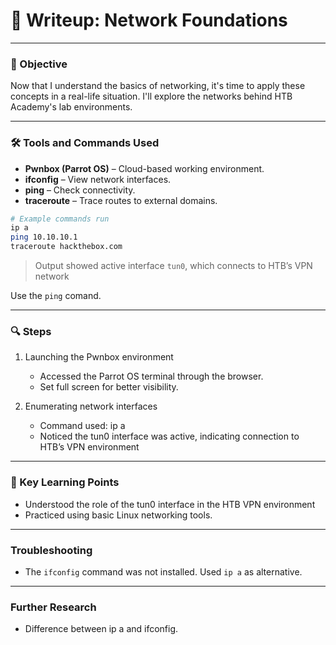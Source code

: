 # 🧪 Writeup: Network Foundations

---

### 🧠 Objective

Now that I understand the basics of networking, it's time to apply these concepts in a real-life situation. I'll explore the networks behind HTB Academy's lab environments.

---

### 🛠️ Tools and Commands Used

- **Pwnbox (Parrot OS)** – Cloud-based working environment.
- **ifconfig** – View network interfaces.
- **ping** – Check connectivity.
- **traceroute** – Trace routes to external domains.

```bash
# Example commands run
ip a
ping 10.10.10.1
traceroute hackthebox.com
```
> Output showed active interface `tun0`, which connects to HTB’s VPN network

Use the `ping` comand.

---

### 🔍 Steps

1. Launching the Pwnbox environment
    - Accessed the Parrot OS terminal through the browser.
    - Set full screen for better visibility.

2. Enumerating network interfaces
    - Command used: ip a
    - Noticed the tun0 interface was active, indicating connection to HTB’s VPN environment

---

### 📌 Key Learning Points

- Understood the role of the tun0 interface in the HTB VPN environment
- Practiced using basic Linux networking tools.

---

### Troubleshooting

- The `ifconfig` command was not installed. Used `ip a` as alternative.

---

### Further Research

- Difference between ip a and ifconfig.

